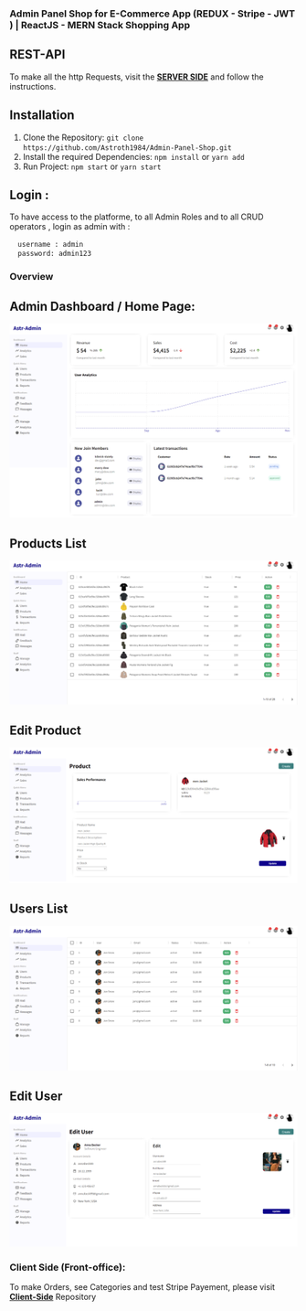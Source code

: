 ### Admin Panel Shop for E-Commerce App (REDUX - Stripe - JWT ) | ReactJS - MERN Stack Shopping App

## REST-API

To make all the http Requests, visit the **[SERVER SIDE](https://github.com/Astroth1984/ecommerce-REST-Api "Rest-API")** and follow the instructions.

## Installation

1. Clone the Repository: `git clone https://github.com/Astroth1984/Admin-Panel-Shop.git`
2. Install the required Dependencies: `npm install` or `yarn add`
4. Run Project: `npm start` or `yarn start`

## Login :

To have access to the platforme, to all Admin Roles and to all CRUD operators , login as admin with : 

```
  username : admin
  password: admin123
```

### Overview

## Admin Dashboard / Home Page:

![Admin Dashboard](admin-dash.png)

## Products List

![Products List](products.png)

## Edit Product 

![Edit Product](product.png)

## Users List

![Users List](users.png)

## Edit User 

![Edit User](user.png)

### Client Side (Front-office): 

To make Orders, see Categories and test Stripe Payement, please visit  **[Client-Side](https://github.com/Astroth1984/e-commerce-app "Client Front-Office")** Repository
